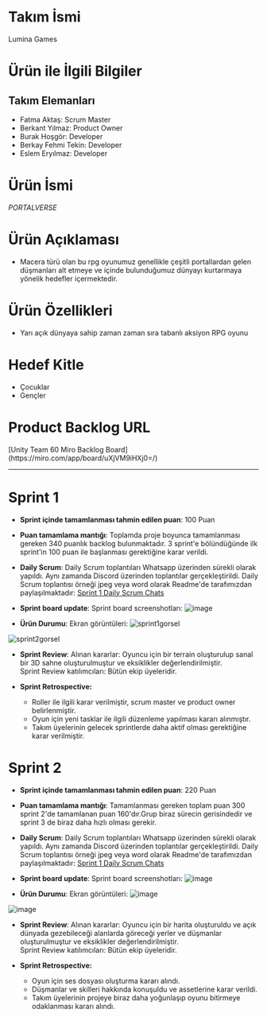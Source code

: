 <h1>Takım İsmi</h1>
<p>Lumina Games</p>

<h1>Ürün ile İlgili Bilgiler</h1>
<h2>Takım Elemanları</h2>
<ul>
  <li> Fatma Aktaş: Scrum Master </li>
  <li> Berkant Yılmaz: Product Owner </li>
  <li> Burak Hoşgör: Developer </li>
  <li> Berkay Fehmi Tekin: Developer </li>
  <li> Eslem Eryılmaz: Developer </li>
</ul>

<h1>Ürün İsmi</h1>
<i>PORTALVERSE</i>
<h1>Ürün Açıklaması</h1>
<ul>
  <li>Macera türü olan bu rpg oyunumuz genellikle çeşitli portallardan gelen düşmanları alt etmeye ve içinde bulunduğumuz dünyayı kurtarmaya yönelik hedefler içermektedir.</li>
</ul>
<h1>Ürün Özellikleri</h1>
<ul>
  <li>Yarı açık dünyaya sahip zaman zaman sıra tabanlı aksiyon RPG oyunu</li>
</ul>
<h1>Hedef Kitle</h1>
<ul>
  <li>Çocuklar</li>
  <li>Gençler</li>
</ul>
<h1>Product Backlog URL</h1>
[Unity Team 60 Miro Backlog Board](https://miro.com/app/board/uXjVM9iHXj0=/)



---

# Sprint 1

- **Sprint içinde tamamlanması tahmin edilen puan**: 100 Puan


- **Puan tamamlama mantığı**: Toplamda proje boyunca tamamlanması gereken 340 puanlık backlog bulunmaktadır. 3 sprint'e bölündüğünde ilk sprint'in 100 puan ile başlanması gerektiğine karar verildi.


- **Daily Scrum**: Daily Scrum toplantıları Whatsapp üzerinden sürekli olarak yapıldı. Aynı zamanda Discord üzerinden toplantılar gerçekleştirildi. Daily Scrum toplantısı örneği jpeg veya word olarak Readme'de tarafımızdan paylaşılmaktadır: [Sprint 1 Daily Scrum Chats](https://github.com/fatmaaktas/U60bootcamp/tree/main/Sprint1_Documents)

- **Sprint board update**: Sprint board screenshotları: 
![image](https://github.com/fatmaaktas/U60bootcamp/assets/49655751/c4d93fff-e58e-4f36-9bad-2481f3642109)

- **Ürün Durumu**: Ekran görüntüleri:
![sprint1gorsel](https://github.com/fatmaaktas/U60bootcamp/assets/49655751/94434aa4-32df-411f-a265-4eaf56c84d28)


![sprint2gorsel](https://github.com/fatmaaktas/U60bootcamp/assets/49655751/ea11d901-cd98-41a2-a733-8d119f043aa1)



- **Sprint Review**: 
Alınan kararlar: Oyuncu için bir terrain oluşturulup sanal bir 3D sahne oluşturulmuştur ve eksiklikler değerlendirilmiştir. <br>
Sprint Review katılımcıları: Bütün ekip üyeleridir.

- **Sprint Retrospective:**
  - Roller ile ilgili karar verilmiştir, scrum master ve product owner belirlenmiştir.
  - Oyun için yeni tasklar ile ilgili düzenleme yapılması kararı alınmıştır.
  - Takım üyelerinin gelecek sprintlerde daha aktif olması gerektiğine karar verilmiştir.













# Sprint 2

- **Sprint içinde tamamlanması tahmin edilen puan**: 220 Puan


- **Puan tamamlama mantığı**: Tamamlanması gereken toplam puan 300 sprint 2'de tamamlanan puan 160'dır.Grup biraz sürecin gerisindedir ve sprint 3 de biraz daha hızlı olması gerekir.


- **Daily Scrum**: Daily Scrum toplantıları Whatsapp üzerinden sürekli olarak yapıldı. Aynı zamanda Discord üzerinden toplantılar gerçekleştirildi. Daily Scrum toplantısı örneği jpeg veya word olarak Readme'de tarafımızdan paylaşılmaktadır: [Sprint 1 Daily Scrum Chats](https://github.com/fatmaaktas/U60bootcamp/tree/main/Sprint1_Documents)

- **Sprint board update**: Sprint board screenshotları:
 ![image](https://github.com/fatmaaktas/U60bootcamp/assets/49655751/01e71824-326b-43c5-b371-2695d155a761)



- **Ürün Durumu**: Ekran görüntüleri:
![image](https://github.com/fatmaaktas/U60bootcamp/assets/49655751/e2abef8e-75b3-4094-b1e0-1122ae7b68f5)

![image](https://github.com/fatmaaktas/U60bootcamp/assets/49655751/4026f446-fe9f-49a5-80ba-966e38e7219d)



- **Sprint Review**: 
Alınan kararlar: Oyuncu için bir harita oluşturuldu ve açık dünyada gezebileceği alanlarda göreceği yerler ve düşmanlar oluşturulmuştur ve eksiklikler değerlendirilmiştir. <br>
Sprint Review katılımcıları: Bütün ekip üyeleridir.

- **Sprint Retrospective:**
  - Oyun için ses dosyası oluşturma kararı alındı.
  - Düşmanlar ve skilleri hakkında konuşuldu ve assetlerine karar verildi.
  - Takım üyelerinin projeye biraz daha yoğunlaşıp oyunu bitirmeye odaklanması kararı alındı.
